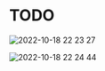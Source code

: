 # TODO

![2022-10-18 22 23 27](https://user-images.githubusercontent.com/45119238/196442014-7837ce86-2218-4031-a6ed-cf45941e32a3.gif)

![2022-10-18 22 24 44](https://user-images.githubusercontent.com/45119238/196442265-d76e3d9c-78f9-4be2-bc61-b43365ceace2.gif)
